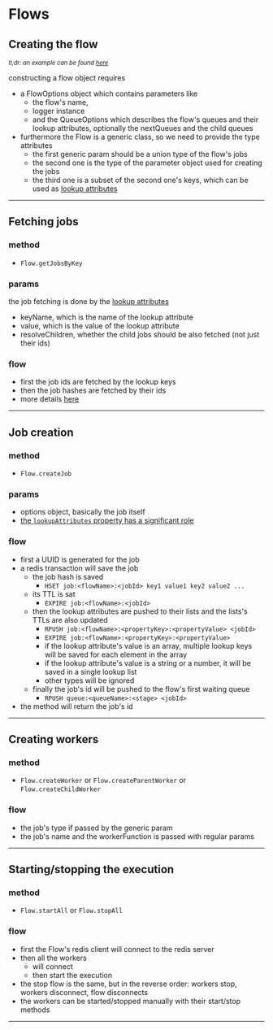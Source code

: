 # Flows

## Creating the flow

<sub>_tl;dr: an example can be found [here](../src/access/getAccessFlow.ts)_</sub>

constructing a flow object requires

- a FlowOptions object which contains parameters like
  - the flow's name,
  - logger instance
  - and the QueueOptions which describes the flow's queues and their lookup attributes, optionally the nextQueues and the child queues
- furthermore the Flow is a generic class, so we need to provide the type attributes
  - the first generic param should be a union type of the flow's jobs
  - the second one is the type of the parameter object used for creating the jobs
  - the third one is a subset of the second one's keys, which can be used as [lookup attributes](./lookup_attributes.md)

---

## Fetching jobs

### method

- `Flow.getJobsByKey`

### params

the job fetching is done by the [lookup attributes](./lookup_attributes.md)

- keyName, which is the name of the lookup attribute
- value, which is the value of the lookup attribute
- resolveChildren, whether the child jobs should be also fetched (not just their ids)

### flow

- first the job ids are fetched by the lookup keys
- then the job hashes are fetched by their ids
- more details [here](./lookup_attributes.md)

---

## Job creation

### method

- `Flow.createJob`

### params

- options object, basically the job itself
- [the `lookupAttributes` property has a significant role](./lookup_attributes.md)

### flow

- first a UUID is generated for the job
- a redis transaction will save the job
  - the job hash is saved
    - `HSET job:<flowName>:<jobId> key1 value1 key2 value2 ...`
  - its TTL is sat
    - `EXPIRE job:<flowName>:<jobId>`
  - then the lookup attributes are pushed to their lists and the lists's TTLs are also updated
    - `RPUSH job:<flowName>:<propertyKey>:<propertyValue> <jobId>`
    - `EXPIRE job:<flowName>:<propertyKey>:<propertyValue>`
    - if the lookup attribute's value is an array, multiple lookup keys will be saved for each element in the array
    - if the lookup attribute's value is a string or a number, it will be saved in a single lookup list
    - other types will be ignored
  - finally the job's id will be pushed to the flow's first waiting queue
    - `RPUSH queue:<queueName>:<stage> <jobId>`
- the method will return the job's id

---

## Creating workers

### method

- `Flow.createWorker` or `Flow.createParentWorker` or `Flow.createChildWorker`

### flow

- the job's type if passed by the generic param
- the job's name and the workerFunction is passed with regular params

---

## Starting/stopping the execution

### method

- `Flow.startAll` or `Flow.stopAll`

### flow

- first the Flow's redis client will connect to the redis server
- then all the workers
  - will connect
  - then start the execution
- the stop flow is the same, but in the reverse order: workers stop, workers disconnect, flow disconnects
- the workers can be started/stopped manually with their start/stop methods

---
